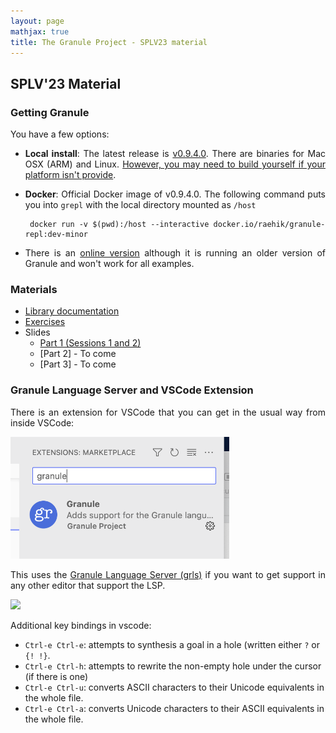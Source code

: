 ```yaml
---
layout: page
mathjax: true
title: The Granule Project - SPLV23 material
---
```


<style>
  p, div {
    text-align: justify;
  }
</style>

SPLV'23 Material
------------------------------

### Getting Granule

You have a few options:

* __Local install__:  The latest release is [v0.9.4.0](https://github.com/granule-project/granule/releases). There are binaries for Mac OSX (ARM) and Linux. [However, you may need to build yourself if your platform isn't provide](https://github.com/granule-project/granule/blob/main/README.md#installation).

* __Docker__: Official Docker image of v0.9.4.0. The following command puts you into `grepl` with the local directory mounted as `/host`

       docker run -v $(pwd):/host --interactive docker.io/raehik/granule-repl:dev-minor

* There is an [online version](https://tio.run/#granule) although it is running an older version of Granule and won't work for all examples.

### Materials

* [Library documentation](https://granule-project.github.io/docs)
* [Exercises](https://granule-project.github.io/splv23-exercises.pdf)
* Slides
  * [Part 1 (Sessions 1 and 2)](https://granule-project.github.io/splv23-slides-part1.pdf)
  * [Part 2] - To come
  * [Part 3] - To come

### Granule Language Server and VSCode Extension

There is an extension for VSCode that you can get in the usual way from
inside VSCode:

<img src="images/vscode-extension.png" style='width:350px' />

This uses the [Granule Language Server (grls)](https://github.com/granule-project/granule/tree/main/server) if you want to get support in any other editor that support the LSP.

<img src="https://github.com/granule-project/granule/raw/dev-minor/server/vscode-diagnostics.gif" />

Additional key bindings in vscode:

* `Ctrl-e Ctrl-e`: attempts to synthesis a goal in a hole (written either `?` or `{! !}`.
* `Ctrl-e Ctrl-h`: attempts to rewrite the non-empty hole under the cursor (if there is one)
* `Ctrl-e Ctrl-u`: converts ASCII characters to their Unicode equivalents in the whole file.
* `Ctrl-e Ctrl-a`: converts Unicode characters to their ASCII equivalents in the whole file.
